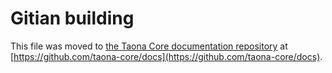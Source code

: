 Gitian building
================

This file was moved to [the Taona Core documentation repository](https://github.com/taona-core/docs/blob/master/gitian-building.md) at [https://github.com/taona-core/docs](https://github.com/taona-core/docs).
